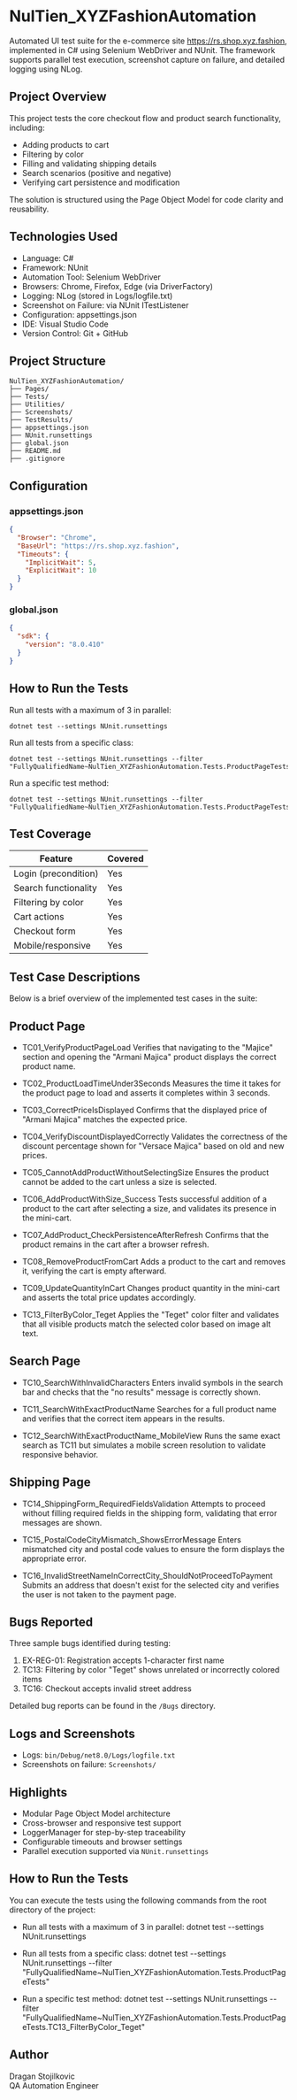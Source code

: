 # NulTien_XYZFashionAutomation

Automated UI test suite for the e-commerce site https://rs.shop.xyz.fashion, implemented in C# using Selenium WebDriver and NUnit. The framework supports parallel test execution, screenshot capture on failure, and detailed logging using NLog.

## Project Overview

This project tests the core checkout flow and product search functionality, including:

- Adding products to cart
- Filtering by color
- Filling and validating shipping details
- Search scenarios (positive and negative)
- Verifying cart persistence and modification

The solution is structured using the Page Object Model for code clarity and reusability.

## Technologies Used

- Language: C#
- Framework: NUnit
- Automation Tool: Selenium WebDriver
- Browsers: Chrome, Firefox, Edge (via DriverFactory)
- Logging: NLog (stored in Logs/logfile.txt)
- Screenshot on Failure: via NUnit ITestListener
- Configuration: appsettings.json
- IDE: Visual Studio Code
- Version Control: Git + GitHub

## Project Structure

```
NulTien_XYZFashionAutomation/
├── Pages/
├── Tests/
├── Utilities/
├── Screenshots/
├── TestResults/
├── appsettings.json
├── NUnit.runsettings
├── global.json
├── README.md
├── .gitignore
```

## Configuration

### appsettings.json

```json
{
  "Browser": "Chrome",
  "BaseUrl": "https://rs.shop.xyz.fashion",
  "Timeouts": {
    "ImplicitWait": 5,
    "ExplicitWait": 10
  }
}
```

### global.json

```json
{
  "sdk": {
    "version": "8.0.410"
  }
}
```

## How to Run the Tests

Run all tests with a maximum of 3 in parallel:

```
dotnet test --settings NUnit.runsettings
```

Run all tests from a specific class:

```
dotnet test --settings NUnit.runsettings --filter "FullyQualifiedName~NulTien_XYZFashionAutomation.Tests.ProductPageTests"
```

Run a specific test method:

```
dotnet test --settings NUnit.runsettings --filter "FullyQualifiedName~NulTien_XYZFashionAutomation.Tests.ProductPageTests.TC13_FilterByColor_Teget"
```

## Test Coverage

| Feature             | Covered |
|---------------------|---------|
| Login (precondition) | Yes     |
| Search functionality | Yes     |
| Filtering by color   | Yes     |
| Cart actions         | Yes     |
| Checkout form        | Yes     |
| Mobile/responsive    | Yes     |

## Test Case Descriptions
Below is a brief overview of the implemented test cases in the suite:

## Product Page
* TC01_VerifyProductPageLoad
Verifies that navigating to the "Majice" section and opening the "Armani Majica" product displays the correct product name.

* TC02_ProductLoadTimeUnder3Seconds
Measures the time it takes for the product page to load and asserts it completes within 3 seconds.

* TC03_CorrectPriceIsDisplayed
Confirms that the displayed price of "Armani Majica" matches the expected price.

* TC04_VerifyDiscountDisplayedCorrectly
Validates the correctness of the discount percentage shown for "Versace Majica" based on old and new prices.

* TC05_CannotAddProductWithoutSelectingSize
Ensures the product cannot be added to the cart unless a size is selected.

* TC06_AddProductWithSize_Success
Tests successful addition of a product to the cart after selecting a size, and validates its presence in the mini-cart.

* TC07_AddProduct_CheckPersistenceAfterRefresh
Confirms that the product remains in the cart after a browser refresh.

* TC08_RemoveProductFromCart
Adds a product to the cart and removes it, verifying the cart is empty afterward.

* TC09_UpdateQuantityInCart
Changes product quantity in the mini-cart and asserts the total price updates accordingly.

* TC13_FilterByColor_Teget
Applies the "Teget" color filter and validates that all visible products match the selected color based on image alt text.

## Search Page
* TC10_SearchWithInvalidCharacters
Enters invalid symbols in the search bar and checks that the "no results" message is correctly shown.

* TC11_SearchWithExactProductName
Searches for a full product name and verifies that the correct item appears in the results.

* TC12_SearchWithExactProductName_MobileView
Runs the same exact search as TC11 but simulates a mobile screen resolution to validate responsive behavior.

## Shipping Page
* TC14_ShippingForm_RequiredFieldsValidation
Attempts to proceed without filling required fields in the shipping form, validating that error messages are shown.

* TC15_PostalCodeCityMismatch_ShowsErrorMessage
Enters mismatched city and postal code values to ensure the form displays the appropriate error.

* TC16_InvalidStreetNameInCorrectCity_ShouldNotProceedToPayment
Submits an address that doesn't exist for the selected city and verifies the user is not taken to the payment page.



## Bugs Reported

Three sample bugs identified during testing:

1. EX-REG-01: Registration accepts 1-character first name
2. TC13: Filtering by color "Teget" shows unrelated or incorrectly colored items
3. TC16: Checkout accepts invalid street address

Detailed bug reports can be found in the `/Bugs` directory.

## Logs and Screenshots

- Logs: `bin/Debug/net8.0/Logs/logfile.txt`
- Screenshots on failure: `Screenshots/`

## Highlights

- Modular Page Object Model architecture
- Cross-browser and responsive test support
- LoggerManager for step-by-step traceability
- Configurable timeouts and browser settings
- Parallel execution supported via `NUnit.runsettings`

## How to Run the Tests
You can execute the tests using the following commands from the root directory of the project:

* Run all tests with a maximum of 3 in parallel:
dotnet test --settings NUnit.runsettings

* Run all tests from a specific class:
dotnet test --settings NUnit.runsettings --filter "FullyQualifiedName~NulTien_XYZFashionAutomation.Tests.ProductPageTests"

* Run a specific test method:
dotnet test --settings NUnit.runsettings --filter "FullyQualifiedName~NulTien_XYZFashionAutomation.Tests.ProductPageTests.TC13_FilterByColor_Teget"

## Author

Dragan Stojilkovic  
QA Automation Engineer
